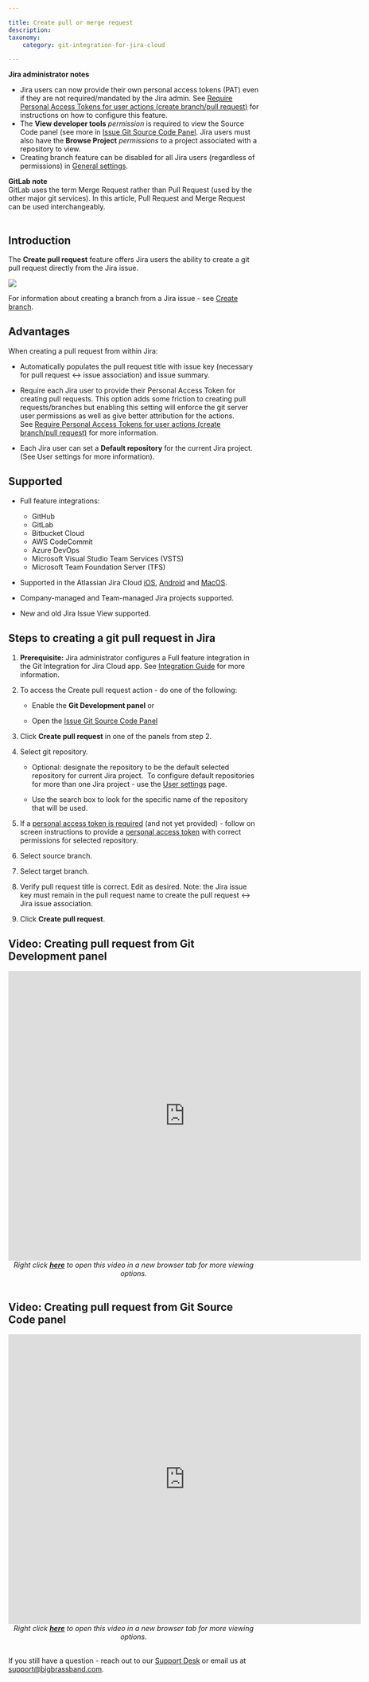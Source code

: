 ```yaml
---

title: Create pull or merge request
description:
taxonomy:
    category: git-integration-for-jira-cloud

---
```


<div class="bbb-callout bbb--info">
    <div class="irow">
    <div class="ilogobox">
        <span class="logoimg"></span>
    </div>
    <div class="imsgbox">
        <b>Jira administrator notes</b><br>
        <ul>
            <li>
                Jira users can now provide their own personal access tokens (PAT) even if they are not required/mandated by the Jira admin. See <a href="/git-integration-for-jira-cloud/require-personal-access-tokens-for-user-actions-create-branch-pull-request-gij-cloud">Require Personal Access Tokens for user actions (create branch/pull request)</a> for instructions on how to configure this feature.
            </li>
            <li>
                The <b>View developer tools</b> <i>permission</i> is required to view the Source Code panel (see more in <a href="/git-integration-for-jira-cloud/issue-git-source-code-panel-gij-cloud/">Issue Git Source Code Panel</a>. Jira users must also have the <b>Browse Project</b> <i>permissions</i> to a project associated with a repository to view.
            </li>
            <li>
                Creating branch feature can be disabled for all Jira users (regardless of permissions) in <a href="/git-integration-for-jira-cloud/git-integration-options-gij-cloud#enable-create-pull--merge-request">General settings</a>.
            </li>
        </ul>
    </div>
    </div>
</div>

<div class="bbb-callout bbb--note">
    <div class="irow">
    <div class="ilogobox">
        <span class="logoimg"></span>
    </div>
    <div class="imsgbox">
        <b>GitLab note</b><br>
        GitLab uses the term Merge Request rather than Pull Request (used by the other major git services). In this article, Pull Request and Merge Request can be used interchangeably.
    </div>
    </div>
</div>
<br>

## Introduction

The **Create pull request** feature offers Jira users the ability to create a git pull request directly from the Jira issue.

![](https://bigbrassband.atlassian.net/wiki/download/thumbnails/733315235/create-pull-request.png?version=2&modificationDate=1599320965937&cacheVersion=1&api=v2&width=933&height=349)

For information about creating a branch from a Jira issue - see [Create branch](/git-integration-for-jira-cloud/create-branch-gij-cloud).

## Advantages

When creating a pull request from within Jira:

*   Automatically populates the pull request title with issue key (necessary for pull request ↔ issue association) and issue summary.

*   Require each Jira user to provide their Personal Access Token for creating pull requests. This option adds some friction to creating pull requests/branches but enabling this setting will enforce the git server user permissions as well as give better attribution for the actions. See [Require Personal Access Tokens for user actions (create branch/pull request)](/git-integration-for-jira-cloud/require-personal-access-tokens-for-user-actions-create-branch-pull-request-gij-cloud) for more information.

*   Each Jira user can set a **Default repository** for the current Jira project. (See User settings for more information).

## Supported

*   Full feature integrations:

    *   GitHub
    *   GitLab
    *   Bitbucket Cloud
    *   AWS CodeCommit
    *   Azure DevOps
    *   Microsoft Visual Studio Team Services (VSTS)
    *   Microsoft Team Foundation Server (TFS)

*   Supported in the Atlassian Jira Cloud [iOS](https://www.atlassian.com/software/jira/mobile-app), [Android](https://www.atlassian.com/software/jira/mobile-app) and [MacOS](https://www.atlassian.com/software/jira/mac).

*   Company-managed and Team-managed Jira projects supported.

*   New and old Jira Issue View supported.

## Steps to creating a git pull request in Jira

1.  **Prerequisite:** Jira administrator configures a Full feature integration in the Git Integration for Jira Cloud app. See [Integration Guide](/git-integration-for-jira-cloud/integration-guide-gij-cloud) for more information.

2.  To access the Create pull request action - do one of the following:

    *   Enable the **Git Development panel** or

    *   Open the [Issue Git Source Code Panel](/git-integration-for-jira-cloud/issue-git-source-code-panel-gij-cloud)

3.  Click **Create pull request** in one of the panels from step 2.

4.  Select git repository.

    *   Optional: designate the repository to be the default selected repository for current Jira project.  To configure default repositories for more than one Jira project - use the [User settings](user-settings-gij-cloud/) page.

    *   Use the search box to look for the specific name of the repository that will be used.

5.  If a [personal access token is required](/git-integration-for-jira-cloud/require-personal-access-tokens-for-user-actions-create-branch-pull-request-gij-cloud) (and not yet provided) - follow on screen instructions to provide a [personal access token](/git-integration-for-jira-cloud/creating-personal-access-tokens-gij-cloud) with correct permissions for selected repository.

6.  Select source branch.

7.  Select target branch.

8.  Verify pull request title is correct. Edit as desired. Note: the Jira issue key must remain in the pull request name to create the pull request ↔ Jira issue association.

9.  Click **Create pull request**.

## Video: Creating pull request from Git Development panel

<div class='embed-container embed-container--16-10'>
    <iframe width='709' height='582' src='https://fast.wistia.com/embed/iframe/rsccl5wxps?videoFoam=true' frameborder='0' allowfullscreen ></iframe>
</div>

<div align='center'>
    <i>Right click <a href='https://bigbrassband.wistia.com/medias/rsccl5wxps'><b>here</b></a> to open this video in a new browser tab for more viewing options.</i>
</div>
<br>

## Video: Creating pull request from Git Source Code panel

<div class='embed-container embed-container--16-10'>
    <iframe width='709' height='582' src='https://fast.wistia.com/embed/iframe/zbjshija1o?videoFoam=true' frameborder='0' allowfullscreen ></iframe>
</div>

<div align='center'>
    <i>Right click <a href='https://bigbrassband.wistia.com/medias/zbjshija1o'><b>here</b></a> to open this video in a new browser tab for more viewing options.</i>
</div>
<br>

If you still have a question - reach out to our [Support Desk](https://bigbrassband.atlassian.net/servicedesk/customer/portals) or email us at [support@bigbrassband.com](mailto:support@bigbrassband.com).

